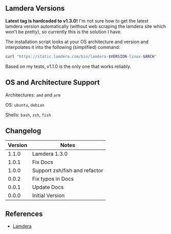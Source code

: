 ## Lamdera Versions

**Latest tag is hardcoded to v1.3.0!** I'm not sure how to get the latest lamdera version automatically (without web scraping the lamdera site which won't be pretty), so currently this is the solution I have.

The installation script looks at your OS architecture and version and interpolates it into the following (simplified) command:
```bash
curl "https://static.lamdera.com/bin/lamdera-$VERSION-linux-$ARCH"
```
Based on my tests, v1.1.0 is the only one that works reliably.

## OS and Architecture Support

Architectures: `amd` and `arm`

OS: `ubuntu`, `debian`

Shells: `bash`, `zsh`, `fish`

## Changelog

| Version | Notes                         |
| ------- | ----------------------------- |
| 1.1.0   | Lamdera 1.3.0                 |
| 1.0.1   | Fix Docs                      |
| 1.0.0   | Support zsh/fish and refactor |
| 0.0.2   | Fix typos in Docs             |
| 0.0.1   | Update Docs                   |
| 0.0.0   | Initial Version               |

## References

- [Lamdera](https://dashboard.lamdera.app/docs/download) 

